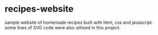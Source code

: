 # recipes-website

sample website of homemade recipes built with html, css and javascript. some lines of SVG code were also utilised in this project.
